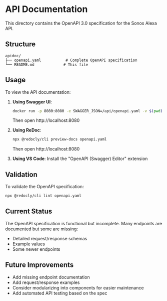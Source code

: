# API Documentation

This directory contains the OpenAPI 3.0 specification for the Sonos Alexa API.

## Structure

```
apidoc/
├── openapi.yaml           # Complete OpenAPI specification
└── README.md             # This file
```

## Usage

To view the API documentation:

1. **Using Swagger UI**:
   ```bash
   docker run -p 8080:8080 -e SWAGGER_JSON=/api/openapi.yaml -v $(pwd):/api swaggerapi/swagger-ui
   ```
   Then open http://localhost:8080

2. **Using ReDoc**:
   ```bash
   npx @redocly/cli preview-docs openapi.yaml
   ```
   Then open http://localhost:8080

3. **Using VS Code**: Install the "OpenAPI (Swagger) Editor" extension

## Validation

To validate the OpenAPI specification:

```bash
npx @redocly/cli lint openapi.yaml
```

## Current Status

The OpenAPI specification is functional but incomplete. Many endpoints are documented but some are missing:
- Detailed request/response schemas
- Example values
- Some newer endpoints

## Future Improvements

- Add missing endpoint documentation
- Add request/response examples
- Consider modularizing into components for easier maintenance
- Add automated API testing based on the spec